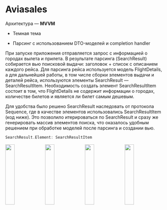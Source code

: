 # Aviasales

Архитектура — **MVVM**

- Темная тема

- Парсинг с использованием DTO-моделей и completion handler

При запуске приложения отправляется запрос с информацией о городах вылета и прилета. В результате парсинга (SearchResult) собирается вью поисковой выдачи: заголовок + список с описанием каждого рейса. Для парсинга рейса используется модель FlightDetails, а для дальнейшей работы, в том числе сборки элементов выдачи и деталей рейса, используются элементы SearchResult — SearchResultItem. Необходимость создать элемент SearchResultItem состоит в том, что FlightDetails не содержит информации о городах, количестве билетов и является ли билет самым дешевым. 

Для удобства было решено SearchResult наследовать от протокола Sequence, где в качестве элементов использовались SearchResultItem (код ниже). Это позволило итерироваться по SearchResult и сразу же генерировать массив элементов поиска, что оказалось удобным решением при обработке моделей после парсинга и создании вью.

```swift
SearchResult.Element: SearchResultItem
```

<img src="https://github.com/itimur317/Avia/assets/56135499/7b69e632-693c-4fde-8d48-90df2dbd2709.png" width=24% height=22%>
<img src="https://github.com/itimur317/Avia/assets/56135499/e9ea6ef0-a650-409b-8f2c-fcb8f25444dc.png" width=24% height=22%>
<img src="https://github.com/itimur317/Avia/assets/56135499/f7b78a1b-68b8-4b40-9001-2e86b8ddbf59.png" width=24% height=22%>
<img src="https://github.com/itimur317/Avia/assets/56135499/47df63ab-cd9d-494d-9c75-d67ae9682d41.png" width=24% height=22%>
